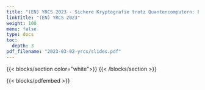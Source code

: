 ```yaml
---
title: "(EN) YRCS 2023 - Sichere Kryptografie trotz Quantencomputern: Projektupdate"
linkTitle: "(EN) YRCS 2023"
weight: 100
menu: false
type: docs
toc:
  depth: 3
pdf_filename: "2023-03-02-yrcs/slides.pdf"
---
```


{{< blocks/section color="white">}}
{{< /blocks/section >}}

{{< blocks/pdfembed >}}
